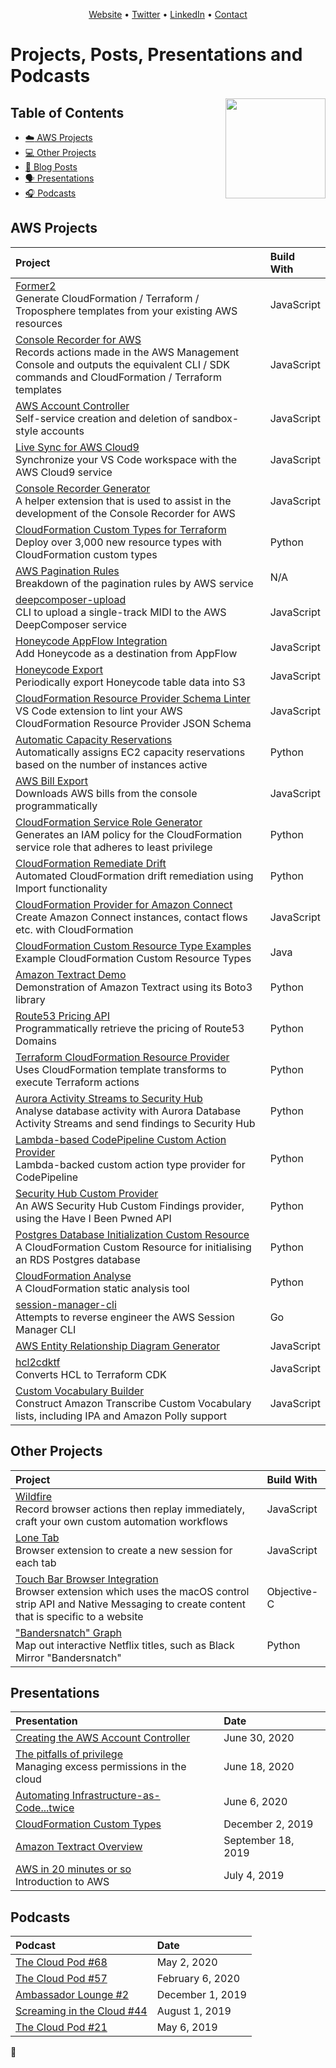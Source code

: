 <p align="center"><a href="https://onecloudplease.com">Website</a> • <a href="https://twitter.com/iann0036">Twitter</a> • <a href="https://www.linkedin.com/in/iann0036">LinkedIn</a> • <a href="https://onecloudplease.com/contact">Contact</a></p>

# Projects, Posts, Presentations and Podcasts

<img align="right" width="160" src="https://onecloudplease.com/images/other/AmbassadorLogo.png" />

## Table of Contents

- [:cloud: AWS Projects](#aws-projects)
- [:computer: Other Projects](#other-projects)
- [:pencil: Blog Posts](https://onecloudplease.com/blog)
- [:speaking_head: Presentations](#presentations)
- [:headphones: Podcasts](#podcasts)

## AWS Projects

| Project | Build With |
|:--------------------------- |:-----|
| [Former2](https://github.com/iann0036/former2) <br/> Generate CloudFormation / Terraform / Troposphere templates from your existing AWS resources | JavaScript |
| [Console Recorder for AWS](https://github.com/iann0036/AWSConsoleRecorder) <br/> Records actions made in the AWS Management Console and outputs the equivalent CLI / SDK commands and CloudFormation / Terraform templates | JavaScript |
| [AWS Account Controller](https://github.com/iann0036/aws-account-controller) <br/> Self-service creation and deletion of sandbox-style accounts | JavaScript |
| [Live Sync for AWS Cloud9](https://github.com/iann0036/cloud9-sync) <br/> Synchronize your VS Code workspace with the AWS Cloud9 service | JavaScript |
| [Console Recorder Generator](https://github.com/iann0036/AWSConsoleRecorderGenerator) <br/> A helper extension that is used to assist in the development of the Console Recorder for AWS | JavaScript |
| [CloudFormation Custom Types for Terraform](https://github.com/iann0036/cfn-tf-custom-types) <br/> Deploy over 3,000 new resource types with CloudFormation custom types | Python |
| [AWS Pagination Rules](https://github.com/iann0036/aws-pagination-rules) <br/> Breakdown of the pagination rules by AWS service | N/A |
| [deepcomposer-upload](https://github.com/iann0036/deepcomposer-upload) <br/> CLI to upload a single-track MIDI to the AWS DeepComposer service | JavaScript |
| [Honeycode AppFlow Integration](https://github.com/iann0036/honeycode-appflow-integration) <br/> Add Honeycode as a destination from AppFlow | JavaScript |
| [Honeycode Export](https://github.com/iann0036/honeycode-export) <br/> Periodically export Honeycode table data into S3 | JavaScript |
| [CloudFormation Resource Provider Schema Linter](https://github.com/iann0036/cfn-rps-lint) <br/> VS Code extension to lint your AWS CloudFormation Resource Provider JSON Schema | JavaScript |
| [Automatic Capacity Reservations](https://github.com/iann0036/auto-capacity-reservations) <br/> Automatically assigns EC2 capacity reservations based on the number of instances active | Python |
| [AWS Bill Export](https://github.com/iann0036/aws-bill-export) <br/> Downloads AWS bills from the console programmatically | JavaScript |
| [CloudFormation Service Role Generator](https://github.com/iann0036/aws-leastprivilege) <br/> Generates an IAM policy for the CloudFormation service role that adheres to least privilege | Python |
| [CloudFormation Remediate Drift](https://github.com/iann0036/cfn-remediate-drift) <br/> Automated CloudFormation drift remediation using Import functionality | Python |
| [CloudFormation Provider for Amazon Connect](https://github.com/iann0036/amazon-connect-cfn) <br/> Create Amazon Connect instances, contact flows etc. with CloudFormation | JavaScript |
| [CloudFormation Custom Resource Type Examples](https://github.com/iann0036/cfn-types) <br/> Example CloudFormation Custom Resource Types | Java |
| [Amazon Textract Demo](https://github.com/iann0036/textract-demo) <br/> Demonstration of Amazon Textract using its Boto3 library | Python |
| [Route53 Pricing API](https://github.com/iann0036/r53domains-pricing) <br/> Programmatically retrieve the pricing of Route53 Domains | Python |
| [Terraform CloudFormation Resource Provider](https://github.com/iann0036/tf-cfn-provider) <br/> Uses CloudFormation template transforms to execute Terraform actions | Python |
| [Aurora Activity Streams to Security Hub](https://github.com/iann0036/aurora-activity-streams-sechub) <br/> Analyse database activity with Aurora Database Activity Streams and send findings to Security Hub | Python |
| [Lambda-based CodePipeline Custom Action Provider](https://github.com/iann0036/lambda-codepipeline-custom-action) <br/> Lambda-backed custom action type provider for CodePipeline | Python |
| [Security Hub Custom Provider](https://github.com/iann0036/Security-Hub-Custom-Provider-Demo) <br/> An AWS Security Hub Custom Findings provider, using the Have I Been Pwned API | Python |
| [Postgres Database Initialization Custom Resource](https://github.com/iann0036/pg-init-custom-resource) <br/> A CloudFormation Custom Resource for initialising an RDS Postgres database | Python |
| [CloudFormation Analyse](https://github.com/iann0036/cfn-analyse) <br/> A CloudFormation static analysis tool | Python |
| [session-manager-cli](https://github.com/iann0036/session-manager-cli) <br/> Attempts to reverse engineer the AWS Session Manager CLI | Go |
| [AWS Entity Relationship Diagram Generator](https://github.com/iann0036/aws-erd) | JavaScript |
| [hcl2cdktf](https://github.com/iann0036/hcl2cdktf) <br/> Converts HCL to Terraform CDK | JavaScript |
| [Custom Vocabulary Builder](https://github.com/iann0036/custom-vocab-builder) <br/> Construct Amazon Transcribe Custom Vocabulary lists, including IPA and Amazon Polly support | JavaScript |

## Other Projects

| Project | Build With |
|:--------------------------- |:-----|
| [Wildfire](https://github.com/iann0036/wildfire) <br/> Record browser actions then replay immediately, craft your own custom automation workflows | JavaScript |
| [Lone Tab](https://github.com/iann0036/Lone-Tab) <br/> Browser extension to create a new session for each tab | JavaScript |
| [Touch Bar Browser Integration](https://github.com/iann0036/Touch-Bar-Browser-Integration) <br/> Browser extension which uses the macOS control strip API and Native Messaging to create content that is specific to a website | Objective-C |
| ["Bandersnatch" Graph](https://github.com/iann0036/bandersnatch-graph) <br/> Map out interactive Netflix titles, such as Black Mirror "Bandersnatch" | Python |

## Presentations

| Presentation | Date |
|:--------------------------- |:-----|
| [Creating the AWS Account Controller](https://www.youtube.com/watch?v=HVpOMtE01kw) | June 30, 2020 |
| [The pitfalls of privilege](https://www.brighttalk.com/webinar/the-pitfalls-of-privilege-managing-excess-permissions-in-the-cloud/) <br/> Managing excess permissions in the cloud | June 18, 2020 |
| [Automating Infrastructure-as-Code...twice](https://youtu.be/JeKEi-me01k?t=456) | June 6, 2020 |
| [CloudFormation Custom Types](https://docs.google.com/presentation/d/15SZJzIZMvYJZ8daFbUCndbVxfl7GOXbh51oNteKOSUw/edit?usp=sharing) | December 2, 2019 |
| [Amazon Textract Overview](https://docs.google.com/presentation/d/1N9aeEJdUxBQV7ZXN66yUccs-409Rm544o2SfwL_7vb0/edit?usp=sharing) | September 18, 2019 |
| [AWS in 20 minutes or so](https://docs.google.com/presentation/d/1UAx0c0AL3L3kPOIxlUPWwu4lEe_wygwX-TM_Zh0Mc68/edit?usp=sharing) <br/> Introduction to AWS | July 4, 2019 |

## Podcasts

| Podcast | Date |
|:--------------------------- |:-----|
| [The Cloud Pod #68](https://www.thecloudpod.net/podcast/68-the-cloud-pod-is-as-free-as-github-for-teams/) | May 2, 2020 |
| [The Cloud Pod #57](https://www.thecloudpod.net/podcast/the-cloud-pod-has-a-secret-episode-57/) | February 6, 2020 |
| [Ambassador Lounge #2](https://www.ambassador-lounge.com/podcast/2/) | December 1, 2019 |
| [Screaming in the Cloud #44](https://www.lastweekinaws.com/podcast/screaming-in-the-cloud/episode-44-disagree-in-commits-console-recorder-for-aws/) | August 1, 2019 |
| [The Cloud Pod #21](https://www.thecloudpod.net/podcast/episode-21-the-cloud-pod-exceeds-quarterly-listener-expectations/) | May 6, 2019 |

:balloon: